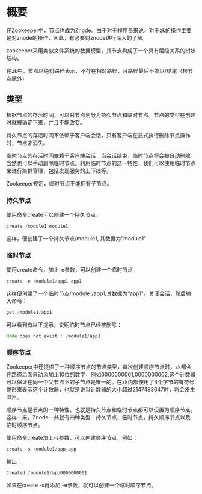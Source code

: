 # 概要
在Zookeeper中，节点也成为Znode。由于对于程序员来说，对于zk的操作主要是对znode的操作，因此，有必要对znode进行深入的了解。

zookeeper采用类似文件系统的数据模型，其节点构成了一个具有层级关系的树状结构。

在zk中，节点以绝对路径表示，不存在相对路径，且路径最后不能以/结尾（根节点除外）

## 类型
根据节点的存活时间，可以对节点划分为持久节点和临时节点。节点的类型在创建时就被确定下来，并且不能改变。

持久节点的存活时间不依赖于客户端会话，只有客户端在显式执行删除节点操作时，节点才消失。

临时节点的存活时间依赖于客户端会话，当会话结束，临时节点将会被自动删除。当然也可以手动删除临时节点。利用临时节点的这一特性，我们可以使用临时节点来进行集群管理，包括发现服务的上下线等。

Zookeeper规定，临时节点不能拥有子节点。

### 持久节点
使用命令create可以创建一个持久节点。
```java
create /module1 module1
```
这样，便创建了一个持久节点/module1, 其数据为”module1"

### 临时节点
使用create命令，加上-e参数，可以创建一个临时节点
```java
create -e /module1/app1 app1
```
这样便创建了一个临时节点/module1/app1,其数据为“app1"。关闭会话，然后输入命令：
```java
get /module1/app1
```
可以看到有以下提示，说明临时节点已经被删除：
```java
Node does not exist : /module1/app1
```
### 顺序节点
Zookeeper中还提供了一种顺序节点的节点类型，每次创建顺序节点时，zk都会在路径后面自动添加上10位的数字，例如<path>0000000001,<path>0000000002,这个计数器可以保证在同一个父节点下的子节点是唯一的。在zk内部使用了4个字节的有符号整形来表示这个计数器，也就是说当计数器的大小超过2147483647时，将会发生溢出。
  
顺序节点是节点的一种特性，也就是持久节点和临时节点都可以设置为顺序节点。这样一来，Znode一共就有四种类型：持久节点，临时节点，持久顺序节点以及临时顺序节点。

使用命令create加上-s参数，可以创建顺序节点，例如：
```java
create -s /module1/app app
```
输出：
```java
Created /module1/app0000000001
```
如果在create -s再添加 -e参数，就可以创建一个临时顺序节点。



